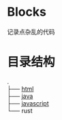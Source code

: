 # Blocks
记录点杂乱的代码

# 目录结构
.  
├── [html](https://github.com/ttdly/blocks/blob/main/html)  
├── [java](https://github.com/ttdly/blocks/blob/main/java)  
├── [javascript](https://github.com/ttdly/blocks/blob/main/javascript)  
└── rust  